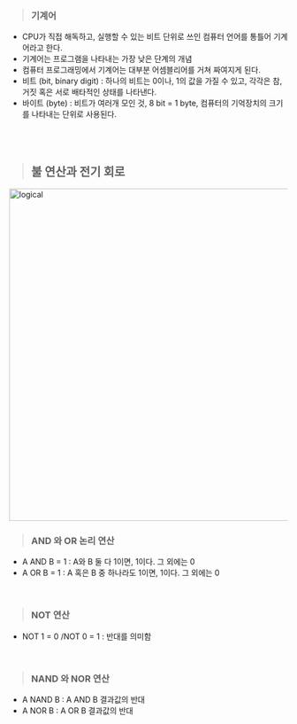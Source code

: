 
> ### 기계어
- CPU가 직접 해독하고, 실행할 수 있는 비트 단위로 쓰인 컴퓨터 언어를 통틀어 기계어라고 한다.
- 기계어는 프로그램을 나타내는 가장 낮은 단계의 개념
- 컴퓨터 프로그래밍에서 기계어는 대부분 어셈블리어를 거쳐 짜여지게 된다.
- 비트 (bit, binary digit) : 하나의 비트는 0이나, 1의 값을 가질 수 있고, 각각은 참, 거짓 혹은 서로 배타적인 상태를 나타낸다.
- 바이트 (byte) : 비트가 여러개 모인 것, 8 bit = 1 byte, 컴퓨터의 기억장치의 크기를 나타내는 단위로 사용된다.

<br>
<br>

> ## 불 연산과 전기 회로

<img width="600" alt="logical" src="https://user-images.githubusercontent.com/62336151/185936542-1362eb30-70d6-43d3-911d-5ca1da3db7f2.png">
<br>

> ### AND 와 OR 논리 연산
- A AND B  = 1 : A와 B 둘 다 1이면, 1이다. 그 외에는 0
- A OR B = 1 : A 혹은 B 중 하나라도 1이면, 1이다. 그 외에는 0

<br>

> ### NOT 연산
- NOT 1 = 0 /NOT 0 = 1 : 반대를 의미함

<br>

> ### NAND 와 NOR 연산
- A NAND B : A AND B 결과값의 반대
- A NOR B : A OR B 결과값의 반대